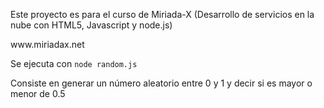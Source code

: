 <p>Este proyecto es para el curso de Miriada-X (Desarrollo de servicios en la nube con HTML5, Javascript y node.js)</b>
<p>www.miriadax.net</p>
<p>Se ejecuta con <code>node random.js</code></p>
<p>Consiste en generar un número aleatorio entre 0 y 1 y decir si es mayor o menor de 0.5</p>
